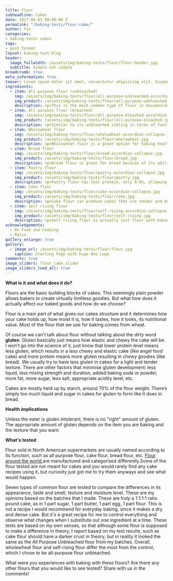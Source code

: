 ```yaml
---
title: Flour
subheadline: Cakes
date: 2017-06-01 00:00:00 Z
permalink: "/baking-tests/flour-cake/"
author: Yin
categories:
- baking-tests cakes
tags:
- post format
layout: baking-test-blog
header:
  image_fullwidth: /assets/img/baking-tests/flour/flour-header.jpg
  subtitle: Simple not simple
breadcrumb: true
meta_information: true
teaser: Lorem ipsum dolor sit amet, consectetur adipiscing elit. Suspendisse tincidunt mi purus, vitae scelerisque urna varius ut. Cras eget pulvinar lacus. Vestibulum efficitur nisl eu tempus fermentum. Donec malesuada dignissim tellus, sit amet auctor mauris ultrices id.
ingredients:
  - item: All purpose flour (unbleached)
    img: /assets/img/baking-tests/flour/all-purpose-unbleached-accordion-collapse.jpg
    img_product: /assets/img/baking-tests/flour/all-purpose-unbleached.jpg
    description: <p>This is the most common type of flour in households. As its name suggests, it's a good flour to use for most baked goods. It's versatile and easy to find in store.</p><p>It has about 12-13% of protein depending on the brand. In US south and Pacific Northwest, all purpose flour has about 7.5-9.9% protein. The ones tested has about 12%. Since this has medium level of gluten, a good balance between cake flour and bread flour can be used to approximate it.</p>
  - item: All purpose flour (bleached)
    img: /assets/img/baking-tests/flour/all-purpose-bleached-accordion-collapse.jpg
    img_product: /assets/img/baking-tests/flour/all-purpose-bleached.jpg
    description: <p>Similar to its unbleached sibling in terms of functions. But it will make paler cookies and baked goods compared to unbleached flour. People with a sensitive palate may be able to detect a taste different - I am not one of them. Flour becomes whiter overtime and chemicals have been added to bleached flour to speed up the ageing process.</p><p>Bleached flour with certain additives used in bleached flour such as potassium bromate, benzoyl peroxide, calcium peroxide, azodicarbonamide, are not allowed in different countries.</p>
  - item: Wholewheat flour
    img: /assets/img/baking-tests/flour/wholewheat-accordion-collapse.jpg
    img_product: /assets/img/baking-tests/flour/wholewheat.jpg
    description: <p>Wholewheat flour is a great option for baking healthier. It contains more nutritions and has a higher glycemic index compared to the other flours in this list, meaning it takes longer to digest and maintains blood sugar level better. Wholewheat uses every part of the wheat kernel, called endosperm, germ, and bran. All purpose flour only contains endosperm. The bran and germ are what gives wholewheat flour more nutritious. But these also hinders the flour’s ability to create gluten, meaning the flour will be less chewy. The germ and bran also becomes rancid faster, which means that wholewheat flour doesn’t last as long as all purpose flour.</p><p>Using wholewheat flour will create denser, darker, and more flavourful baked goods.</p><p>Wholewheat flour absorbs more liquid compared to all purpose flour. So for a recipe to be converted into using wholewheat, more liquid must be added, or else the cake be drier than intended. </p><p>If you want to substitute a recipe with wholewheat flour, a general rule of thumb is to substitute 50% of the all purpose flour with wholewheat flour. That is, if recipe called for 100g all purpose flour, you can change it to 50g all purpose flour and 50g wholewheat flour. Also add an additional 1-2 tbsp of liquid to the original recipe.</p>
  - item: Bread flour
    img: /assets/img/baking-tests/flour/bread-accordion-collapse.jpg
    img_product: /assets/img/baking-tests/flour/bread.jpg
    description: <p>Bread flour is great for bread because of its ability to develop gluten. It has between 12-13% gluten, allowing it to create chewy and delicious breads. It is not generally used for cakes.</p><p>If using bread flour in a cake recipe, but still wishes for a tender cake, remember to minimise mixing and bake immediately so that gluten does not have the opportunity to develop. The high ratio of liquid and sugar in cake recipes also help hinder gluten development.</p>
  - item: Pastry flour
    img: /assets/img/baking-tests/flour/pastry-accordion-collapse.jpg
    img_product: /assets/img/baking-tests/flour/pastry.jpg
    description: <p>Pastry flour has less protein, only 8-9%, allowing it to create tender baked goods. It’s best used for things that wants a crumbly or flaky products like pie crusts.</p>
  - item: Cake flour
    img: /assets/img/baking-tests/flour/cake-accordion-collapse.jpg
    img_product: /assets/img/baking-tests/flour/cake.jpg
    description: <p>Cake flour can produce cakes that are tender and moist. Cake flour has the least protein out of this list at about 7.5-8%. It is always finely ground and bleached, so it shares some properties with the bleached all purpose flour.</p><p>Cake flour are slightly acidic, and acid helps cakes set sooner. When a cake is set sooner, it doesn’t need to be baked for as long, which keeps more moisture inside the cake, resulting a more moist cake.</p><p>Cake flour produces a finer texture by evenly distributing fat and tiny air bubbles in the cake batter. Batters with cake flour can hold more sugar, which in turn also helps increase the moisture of the cake.</p><p>Most recipes using cake flour will also use a chemical leavening, such as baking powder or baking soda.</p>
  - item: Self rising flour
    img: /assets/img/baking-tests/flour/self-rising-accordion-collapse.jpg
    img_product: /assets/img/baking-tests/flour/self-rising.jpg
    description: <p>Self rising flour is actually just flour with baking powder added to it already. This saves us a step with measuring out baking powder when using in a recipe. About 5% of its weight is baking powder. Since there is already leavening added, it creates the most rise out of all the flour and makes the most tender cake, but the same effect can be achieved with the other flours if you add baking powder to it.</p><p>Just keep in mind that since there’s already baking powder in it, you can’t use self rising flour in recipes that don't need chemical leavening, such as yeast leavened bread.</p>
acknowledgements:
  - On Food and Cooking
  - Ratio
gallery_enlarge: true
gallery:
  - image_url: /assets/img/baking-tests/flour/flour.jpg
    caption: Starting Page with huge One Logo
comments: true
image_sliders: flour_cake_slider
image_sliders_load_all: true
---
```

<strong>What is it and what does it do?</strong>

Flours are the basic building blocks of cakes. This seemingly plain powder allows bakers to create virtually limitless goodies. But what how does it actually affect our baked goods and how do we choose?

Flour is a main part of what gives our cakes structure and it determines how your cake holds up, how moist it is, how it tastes, how it looks, its nutritional value. Most of the flour that we use for baking comes from wheat.

Of course we can't talk about flour without talking about the <em>dirty</em> word <strong>gluten</strong>. Gluten basically just means how elastic and chewy the cake will be. I won’t go into the science of it, just know that lower protein level means less gluten, which results in a less chewy and elastic cake (like angel food cake) and more protein means more gluten resulting in chewy goodies (like bread). We usually try to have less gluten in cakes  for a light and tender texture. There are other factors that minimise gluten development: less liquid, less mixing strength and duration, added baking soda or powder, more fat, more sugar, less salt, appropriate acidity level, etc.

Cakes are mostly held up by starch, around 70% of the flour weight. There’s simply too much liquid and sugar in cakes for gluten to form like it does in bread.

<strong>Health implications</strong>

Unless the eater is gluten intolerant, there is no "right" amount of gluten. The appropriate amount of gluten depends on the item you are baking and the texture that you want.

<strong>What's tested</strong>

Flour sold in North American supermarkets are usually named according to its function, such as all purpose flour, cake flour, bread flour, etc. <a href="https://www.weekendbakery.com/posts/understanding-flour-types/" target="_blank">Flour around the world </a> are manufactured and categorised differently.Some of the flour tested are not meant for cakes and you would rarely find any cake recipes using it, but curiosity just got me to try them anyways and see what would happen.

Seven types of common flour are tested to compare the differences in its appearance, taste and smell, texture and moisture level. These are my opinions based on the batches that I made. These are truly a 1:1:1:1 ratio pound cake, as in 1 part sugar, 1 part butter, 1 part egg, 1 part flour. This is not a recipe I would recommend for everyday baking, since it makes a dry and dense cake. But it's a great recipe for me to control everything and observe what changes when I substitute out one ingredient at a time. These tests are based on my own senses, so that although some flour is supposed to make a difference in theory, I report based on my test results, such as cake flour should have a darker crust in theory, but in reality it looked the same as the All Purpose Unbleached flour from my batches. Overall, wholewheat flour and self-rising flour differ the most from the control, which I chose to be all-purpose flour unbleached.

What were you experiences with baking with these flours? Are there any other flours that you would like to see tested? Share with us in the comments!
